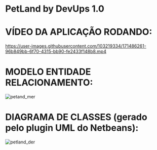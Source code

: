 # PetLand by DevUps 1.0

# VÍDEO DA APLICAÇÃO RODANDO:


https://user-images.githubusercontent.com/103219334/171486261-96b849bb-6f70-4315-bb90-fe2433f148b8.mp4



# MODELO ENTIDADE RELACIONAMENTO:
![petand_mer](https://user-images.githubusercontent.com/103219334/171064740-b52b4058-0d11-422b-bc8e-df2d8983d01c.png)

# DIAGRAMA DE CLASSES (gerado pelo plugin UML do Netbeans):
![petland_der](https://user-images.githubusercontent.com/103219334/171079431-b4b893d7-d952-4140-8566-26ba5b286254.JPG)

